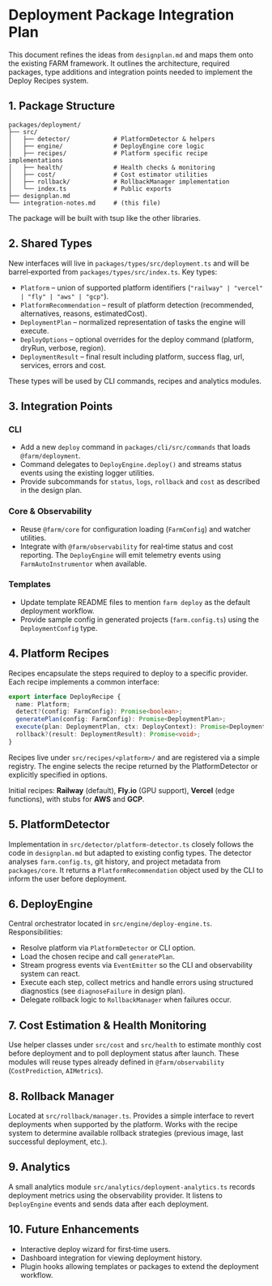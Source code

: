 # Deployment Package Integration Plan

This document refines the ideas from `designplan.md` and maps them onto the existing FARM framework. It outlines the architecture, required packages, type additions and integration points needed to implement the Deploy Recipes system.

## 1. Package Structure

```
packages/deployment/
├── src/
│   ├── detector/            # PlatformDetector & helpers
│   ├── engine/              # DeployEngine core logic
│   ├── recipes/             # Platform specific recipe implementations
│   ├── health/              # Health checks & monitoring
│   ├── cost/                # Cost estimator utilities
│   ├── rollback/            # RollbackManager implementation
│   └── index.ts             # Public exports
├── designplan.md
└── integration-notes.md     # (this file)
```

The package will be built with tsup like the other libraries.

## 2. Shared Types

New interfaces will live in `packages/types/src/deployment.ts` and will be barrel‑exported from `packages/types/src/index.ts`.
Key types:

- `Platform` – union of supported platform identifiers (`"railway" | "vercel" | "fly" | "aws" | "gcp"`).
- `PlatformRecommendation` – result of platform detection (recommended, alternatives, reasons, estimatedCost).
- `DeploymentPlan` – normalized representation of tasks the engine will execute.
- `DeployOptions` – optional overrides for the deploy command (platform, dryRun, verbose, region).
- `DeploymentResult` – final result including platform, success flag, url, services, errors and cost.

These types will be used by CLI commands, recipes and analytics modules.

## 3. Integration Points

### CLI
- Add a new `deploy` command in `packages/cli/src/commands` that loads `@farm/deployment`.
- Command delegates to `DeployEngine.deploy()` and streams status events using the existing logger utilities.
- Provide subcommands for `status`, `logs`, `rollback` and `cost` as described in the design plan.

### Core & Observability
- Reuse `@farm/core` for configuration loading (`FarmConfig`) and watcher utilities.
- Integrate with `@farm/observability` for real‑time status and cost reporting. The `DeployEngine` will emit telemetry events using `FarmAutoInstrumentor` when available.

### Templates
- Update template README files to mention `farm deploy` as the default deployment workflow.
- Provide sample config in generated projects (`farm.config.ts`) using the `DeploymentConfig` type.

## 4. Platform Recipes

Recipes encapsulate the steps required to deploy to a specific provider. Each recipe implements a common interface:

```ts
export interface DeployRecipe {
  name: Platform;
  detect?(config: FarmConfig): Promise<boolean>;
  generatePlan(config: FarmConfig): Promise<DeploymentPlan>;
  execute(plan: DeploymentPlan, ctx: DeployContext): Promise<DeploymentResult>;
  rollback?(result: DeploymentResult): Promise<void>;
}
```

Recipes live under `src/recipes/<platform>/` and are registered via a simple registry. The engine selects the recipe returned by the PlatformDetector or explicitly specified in options.

Initial recipes: **Railway** (default), **Fly.io** (GPU support), **Vercel** (edge functions), with stubs for **AWS** and **GCP**.

## 5. PlatformDetector

Implementation in `src/detector/platform-detector.ts` closely follows the code in `designplan.md` but adapted to existing config types. The detector analyses `farm.config.ts`, git history, and project metadata from `packages/core`. It returns a `PlatformRecommendation` object used by the CLI to inform the user before deployment.

## 6. DeployEngine

Central orchestrator located in `src/engine/deploy-engine.ts`.
Responsibilities:
- Resolve platform via `PlatformDetector` or CLI option.
- Load the chosen recipe and call `generatePlan`.
- Stream progress events via `EventEmitter` so the CLI and observability system can react.
- Execute each step, collect metrics and handle errors using structured diagnostics (see `diagnoseFailure` in design plan).
- Delegate rollback logic to `RollbackManager` when failures occur.

## 7. Cost Estimation & Health Monitoring

Use helper classes under `src/cost` and `src/health` to estimate monthly cost before deployment and to poll deployment status after launch. These modules will reuse types already defined in `@farm/observability` (`CostPrediction`, `AIMetrics`).

## 8. Rollback Manager

Located at `src/rollback/manager.ts`. Provides a simple interface to revert deployments when supported by the platform. Works with the recipe system to determine available rollback strategies (previous image, last successful deployment, etc.).

## 9. Analytics

A small analytics module `src/analytics/deployment-analytics.ts` records deployment metrics using the observability provider. It listens to `DeployEngine` events and sends data after each deployment.

## 10. Future Enhancements

- Interactive deploy wizard for first‑time users.
- Dashboard integration for viewing deployment history.
- Plugin hooks allowing templates or packages to extend the deployment workflow.

